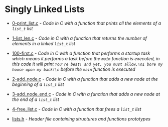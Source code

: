 # Singly Linked Lists

- [0-print_list.c](https://github.com/KristiSeraj/holbertonschool-low_level_programming/blob/main/0x12-singly_linked_lists/0-print_list.c) -
*Code in C with a function that prints all the elements of a `list_t` list*

- [1-list_len.c](https://github.com/KristiSeraj/holbertonschool-low_level_programming/blob/main/0x12-singly_linked_lists/1-list_len.c) -
*Code in C with a function that returns the number of elements in a linked `list_t` list*

- [100-first.c](https://github.com/KristiSeraj/holbertonschool-low_level_programming/blob/main/0x12-singly_linked_lists/100-first.c) -
*Code in C with a function that performs a startup task which means it performs a task before the `main` function is executed, in this code it will print `You're beat! and yet, you must allow,\nI bore my house upon my back!\n` before the `main` function is executed*

- [2-add_node.c](https://github.com/KristiSeraj/holbertonschool-low_level_programming/blob/main/0x12-singly_linked_lists/2-add_node.c) -
*Code in C with a function that adds a new node at the beginning of a `list_t` list*

- [3-add_node_end.c](https://github.com/KristiSeraj/holbertonschool-low_level_programming/blob/main/0x12-singly_linked_lists/3-add_node_end.c) -
*Code in C with a function that adds a new node at the end of a `list_t` list*

- [4-free_list.c](https://github.com/KristiSeraj/holbertonschool-low_level_programming/blob/main/0x12-singly_linked_lists/4-free_list.c) -
*Code in C with a function that frees a `list_t` list*

- [lists.h](https://github.com/KristiSeraj/holbertonschool-low_level_programming/blob/main/0x12-singly_linked_lists/lists.h) -
*Header file containing structures and functions prototypes*
